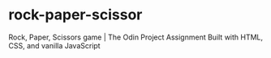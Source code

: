 # rock-paper-scissor
Rock, Paper, Scissors game | The Odin Project Assignment  Built with HTML, CSS, and vanilla JavaScript
